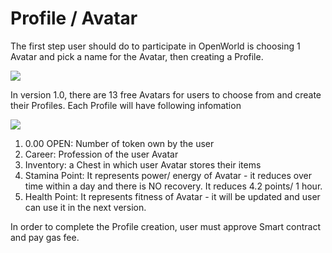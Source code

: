 # Profile / Avatar

The first step user should do to participate in OpenWorld is choosing 1 Avatar and pick a name for the Avatar, then creating a Profile.

![](../.gitbook/assets/Version1\_1.png)

In version 1.0, there are 13 free Avatars for users to choose from and create their Profiles. Each Profile will have following infomation

![](../.gitbook/assets/Version1\_2.png)



1. 0.00 OPEN: Number of token own by the user
2. Career: Profession of the user Avatar
3. Inventory: a Chest in which user Avatar stores their items
4. Stamina Point: It represents power/ energy of Avatar - it reduces over time within a day and there is NO recovery. It reduces 4.2 points/ 1 hour.
5. Health Point: It represents fitness of Avatar - it will be updated and user can use it in the next version.

In order to complete the Profile creation, user must approve Smart contract and pay gas fee.
